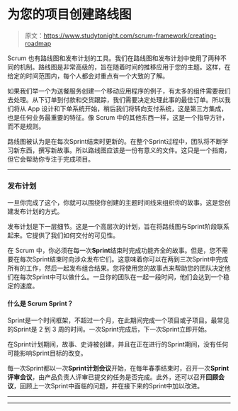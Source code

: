 # 为您的项目创建路线图

> 原文：<https://www.studytonight.com/scrum-framework/creating-roadmap>

Scrum 也有路线图和发布计划的工具。我们在路线图和发布计划中使用了两种不同的机制。路线图是非常高级的，旨在随着时间的推移应用于您的主题。这样，在给定的时间范围内，每个人都会对重点有一个大致的了解。

如果我们举一个为送餐服务创建一个移动应用程序的例子，有太多的组件需要我们去处理。从下订单到付款和交货跟踪，我们需要决定处理此事的最佳订单。所以我们将从 App 设计和下单系统开始，稍后我们将转向支付系统，这是第三方集成，也是任何业务最重要的特征。像 Scrum 中的其他东西一样，这是一个指导方针，而不是规则。

路线图被认为是在每次Sprint结束时更新的。在整个Sprint过程中，团队将不断学习新东西，撰写新故事。所以路线图应该是一份有意义的文件。这只是一个指南，但它会帮助你专注于完成项目。

* * *

### 发布计划

一旦你完成了这个，你就可以围绕你创建的主题时间线来组织你的故事。这是您创建发布计划的方式。

发布计划是下一层细节。这是一个高层次的计划，旨在将路线图与Sprint阶段联系起来。它提供了我们如何交付的可见性。

在 Scrum 中，你必须在每一次**Sprint**结束时完成功能齐全的故事。但是，您不需要在每次Sprint结束时向涉众发布它们。这意味着你可以在两到三次Sprint中完成所有的工作，然后一起发布组合结果。您将使用您的故事点来帮助您的团队决定他们在每次Sprint中可以做什么。一旦你的团队在一起一段时间，他们会达到一个稳定的速度。

#### 什么是 Scrum Sprint？

Sprint是一个时间框架，不超过一个月，在此期间完成一个项目或子项目。最常见的Sprint是 2 到 3 周的时间。一次Sprint完成后，下一次Sprint立即开始。

在Sprint计划期间，故事、史诗被创建，并且在正在进行的Sprint期间，没有任何可能影响Sprint目标的改变。

每一次Sprint都以一次**Sprint计划会议**开始，在每年春季结束时，召开一次**Sprint评审会议**，由产品负责人评审已提交的任务是否完成。此外，还可以召开**回顾会议**，回顾上一次Sprint中面临的问题，并在接下来的Sprint中加以改进。

* * *

* * *